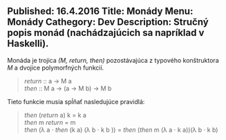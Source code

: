 Published: 16.4.2016
Title: Monády
Menu: Monády
Cathegory: Dev
Description: Stručný popis monád (nachádzajúcich sa napríklad v Haskelli).
---
Monáda je trojica _(M, return, then)_ pozostávajúca z typového konštruktora _M_ a dvojice polymorfných funkcií.

<blockquote>
    <i>return</i> :: a &rarr; M a<br />
    <i>then</i> :: M a &rarr; (a &rarr; M b) &rarr; M b
</blockquote>

Tieto funkcie musia spĺňať nasledujúce pravidlá:

<blockquote>
    <i>then</i> (<i>return</i> a) k = k a<br />
    <i>then</i> m <i>return</i> = m<br />
    <i>then</i> (&lambda; a &sdot; <i>then</i> (k a) (&lambda; b &sdot; k b ))
    = <i>then</i> (<i>then</i> m (&lambda; a &sdot; k a))(&lambda; b &sdot; k b)<br />
</blockquote>
